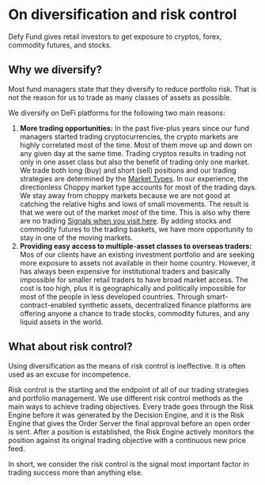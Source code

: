 # On diversification and risk control

Defy Fund gives retail investors to get exposure to cryptos, forex, commodity futures, and stocks.

## Why we diversify?

Most fund managers state that they diversify to reduce portfolio risk. That is not the reason for us to trade as many classes of assets as possible. 

We diversify on DeFi platforms for the following two main reasons:

1. **More trading opportunities:** In the past five-plus years since our fund managers started trading cryptocurrencies, the crypto markets are highly correlated most of the time. Most of them move up and down on any given day at the same time. Trading cryptos results in trading not only in one asset class but also the benefit of trading only one market. We trade both long \(buy\) and short \(sell\) positions and our trading strategies are determined by the [Market Types](https://docs.iob.fi/getting-started/faq#why-are-the-iob-market-types). In our experience, the directionless Choppy market type accounts for most of the trading days. We stay away from choppy markets because we are not good at catching the relative highs and lows of small movements. The result is that we were out of the market _most_ of the time. This is also why there are no trading [Signals when you visit here](https://iob.fund/signals/more). By adding stocks and commodity futures to the trading baskets, we have more opportunity to stay in one of the moving markets.    
2. **Providing easy access to multiple-asset classes to overseas traders:** Mos of our clients have an existing investment portfolio and are seeking more exposure to assets not available in their home country. However, it has always been expensive for institutional traders and basically impossible for smaller retail traders to have broad market access. The cost is too high, plus it is geographically and politically impossible for most of the people in less developed countries. Through smart-contract-enabled synthetic assets, decentralized finance platforms are offering anyone a chance to trade stocks, commodity futures, and any liquid assets in the world. 

## What about risk control?

Using diversification as the means of risk control is ineffective. It is often used as an excuse for incompetence. 

Risk control is the starting and the endpoint of all of our trading strategies and portfolio management. We use different risk control methods as the main ways to achieve trading objectives. Every trade goes through the Risk Engine before it was generated by the Decision Engine, and it is the Risk Engine that gives the Order Server the final approval before an open order is sent. After a position is established, the Risk Engine actively monitors the position against its original trading objective with a continuous new price feed.

In short, we consider the risk control is the signal most important factor in trading success more than anything else.

 

